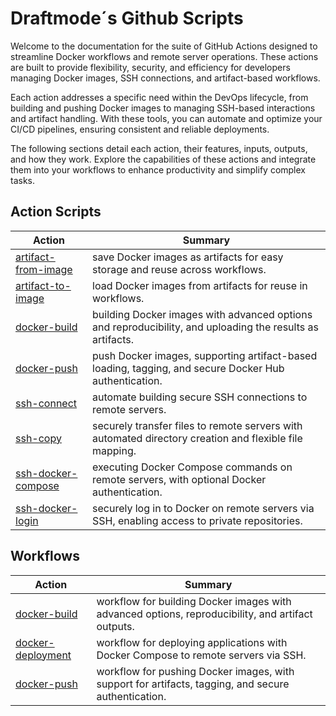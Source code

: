 # Draftmode´s Github Scripts

Welcome to the documentation for the suite of GitHub Actions designed to streamline Docker workflows and remote server operations. These actions are built to provide flexibility, security, and efficiency for developers managing Docker images, SSH connections, and artifact-based workflows.

Each action addresses a specific need within the DevOps lifecycle, from building and pushing Docker images to managing SSH-based interactions and artifact handling. With these tools, you can automate and optimize your CI/CD pipelines, ensuring consistent and reliable deployments.

The following sections detail each action, their features, inputs, outputs, and how they work. Explore the capabilities of these actions and integrate them into your workflows to enhance productivity and simplify complex tasks.

## Action Scripts

| Action                                                               | Summary                                                                                                   |
|----------------------------------------------------------------------|-----------------------------------------------------------------------------------------------------------|
| [artifact-from-image](.github/actions/artifact-from-image/README.md) | save Docker images as artifacts for easy storage and reuse across workflows.                              |
| [artifact-to-image](.github/actions/artifact-to-image/README.md)     | load Docker images from artifacts for reuse in workflows.                                                 |
| [docker-build](.github/actions/docker-build/README.md)               | building Docker images with advanced options and reproducibility, and uploading the results as artifacts. |
| [docker-push](.github/actions/docker-push/README.md)                 | push Docker images, supporting artifact-based loading, tagging, and secure Docker Hub authentication.     |
| [ssh-connect](.github/actions/ssh-connect/README.md)                 | automate building secure SSH connections to remote servers.                                               |
| [ssh-copy](.github/actions/ssh-copy/README.md)                       | securely transfer files to remote servers with automated directory creation and flexible file mapping.    |
| [ssh-docker-compose](.github/actions/ssh-docker-compose/README.md)   | executing Docker Compose commands on remote servers, with optional Docker authentication.                 |
| [ssh-docker-login](.github/actions/ssh-docker-login/README.md)       | securely log in to Docker on remote servers via SSH, enabling access to private repositories.             |

## Workflows

| Action                                                      | Summary                                                                                             |
|-------------------------------------------------------------|-----------------------------------------------------------------------------------------------------|
| [docker-build](.github/workflows/docker-build.md)           | workflow for building Docker images with advanced options, reproducibility, and artifact outputs.   |
| [docker-deployment](.github/workflows/docker-deployment.md) | workflow for deploying applications with Docker Compose to remote servers via SSH.                  |
| [docker-push](.github/workflows/docker-push.md)             | workflow for pushing Docker images, with support for artifacts, tagging, and secure authentication. |
